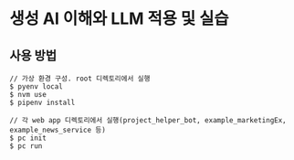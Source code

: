 # 생성 AI 이해와 LLM 적용 및 실습

## 사용 방법
```
// 가상 환경 구성. root 디렉토리에서 실행
$ pyenv local
$ nvm use
$ pipenv install

// 각 web app 디렉토리에서 실행(project_helper_bot, example_marketingEx, example_news_service 등)
$ pc init
$ pc run
```
